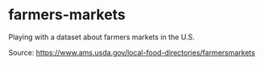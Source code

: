# farmers-markets
Playing with a dataset about farmers markets in the U.S.

Source: https://www.ams.usda.gov/local-food-directories/farmersmarkets
